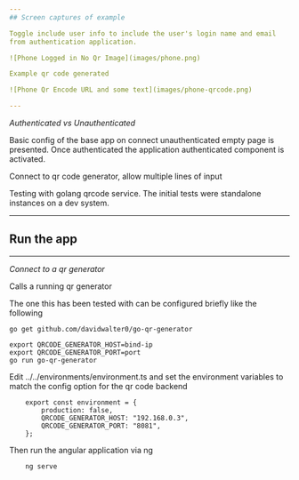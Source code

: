 ```yaml
---
## Screen captures of example

Toggle include user info to include the user's login name and email
from authentication application.

![Phone Logged in No Qr Image](images/phone.png)

Example qr code generated

![Phone Qr Encode URL and some text](images/phone-qrcode.png)

--- 
```

*Authenticated vs Unauthenticated*

Basic config of the base app on connect unauthenticated empty page is
presented. Once authenticated the application authenticated component
is activated.

Connect to qr code generator, allow multiple lines of input

Testing with golang qrcode service. The initial tests were standalone
instances on a dev system.

---
## Run the app

---
*Connect to a qr generator*


Calls a running qr generator

The one this has been tested with can be configured briefly like the following

```
go get github.com/davidwalter0/go-qr-generator

export QRCODE_GENERATOR_HOST=bind-ip
export QRCODE_GENERATOR_PORT=port
go run go-qr-generator

```

Edit ../../environments/environment.ts and set the environment variables
to match the config option for the qr code backend

```
    export const environment = {
        production: false,
        QRCODE_GENERATOR_HOST: "192.168.0.3",
        QRCODE_GENERATOR_PORT: "8081",
    };
```

Then run the angular application via ng

```
    ng serve 
```

